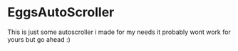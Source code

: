 # EggsAutoScroller
This is just some autoscroller i made for my needs it probably wont work for yours but go ahead :)
